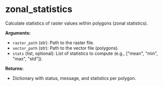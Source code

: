 # zonal_statistics

Calculate statistics of raster values within polygons (zonal statistics).

**Arguments:**

- `raster_path` (str): Path to the raster file.
- `vector_path` (str): Path to the vector file (polygons).
- `stats` (list, optional): List of statistics to compute (e.g., ["mean", "min", "max", "std"]).

**Returns:**

- Dictionary with status, message, and statistics per polygon.
